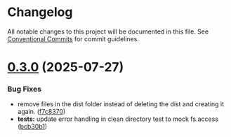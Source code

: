 # Changelog

All notable changes to this project will be documented in this file. See [Conventional Commits](https://conventionalcommits.org) for commit guidelines.

# [0.3.0](https://github.com/proj-coursebook/file-manager/compare/v0.2.0...v0.3.0) (2025-07-27)

### Bug Fixes

- remove files in the dist folder instead of deleting the dist and creating it again. ([f7c8370](https://github.com/proj-coursebook/file-manager/commit/f7c8370dce80ad7a9babe10bc2dd5e3a7eb91b18))
- **tests:** update error handling in clean directory test to mock fs.access ([bcb30b1](https://github.com/proj-coursebook/file-manager/commit/bcb30b105157f8d5b299ec7040e7fd8025fa0ecd))
